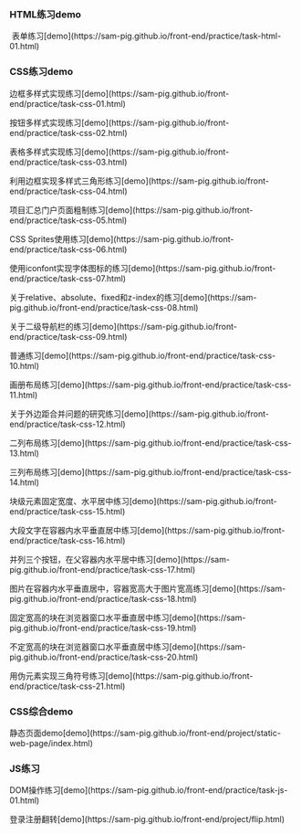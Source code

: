 <h3>HTML练习demo</h3>
<p>
  表单练习[demo](https://sam-pig.github.io/front-end/practice/task-html-01.html)
</p>

<h3>CSS练习demo</h3>
<p>
  边框多样式实现练习[demo](https://sam-pig.github.io/front-end/practice/task-css-01.html)
</p>
<p>
  按钮多样式实现练习[demo](https://sam-pig.github.io/front-end/practice/task-css-02.html)
</p>
<p>
  表格多样式实现练习[demo](https://sam-pig.github.io/front-end/practice/task-css-03.html)
</p>
<p>
  利用边框实现多样式三角形练习[demo](https://sam-pig.github.io/front-end/practice/task-css-04.html)
</p>
<p>
 项目汇总门户页面粗制练习[demo](https://sam-pig.github.io/front-end/practice/task-css-05.html)
</p>
<p>
 CSS Sprites使用练习[demo](https://sam-pig.github.io/front-end/practice/task-css-06.html)
</p>
<p>
 使用iconfont实现字体图标的练习[demo](https://sam-pig.github.io/front-end/practice/task-css-07.html)
</p>
<p>
 关于relative、absolute、fixed和z-index的练习[demo](https://sam-pig.github.io/front-end/practice/task-css-08.html)
</p>
<p>
 关于二级导航栏的练习[demo](https://sam-pig.github.io/front-end/practice/task-css-09.html)
</p>
<p>
 普通练习[demo](https://sam-pig.github.io/front-end/practice/task-css-10.html)
</p>
<p>
 画册布局练习[demo](https://sam-pig.github.io/front-end/practice/task-css-11.html)
</p>
<p>
 关于外边距合并问题的研究练习[demo](https://sam-pig.github.io/front-end/practice/task-css-12.html)
</p>
<p>
 二列布局练习[demo](https://sam-pig.github.io/front-end/practice/task-css-13.html)
</p>
<p>
 三列布局练习[demo](https://sam-pig.github.io/front-end/practice/task-css-14.html)
</p>
<p>
 块级元素固定宽度、水平居中练习[demo](https://sam-pig.github.io/front-end/practice/task-css-15.html)
</p>
<p>
 大段文字在容器内水平垂直居中练习[demo](https://sam-pig.github.io/front-end/practice/task-css-16.html)
</p>
<p>
 并列三个按钮，在父容器内水平居中练习[demo](https://sam-pig.github.io/front-end/practice/task-css-17.html)
</p>
<p>
 图片在容器内水平垂直居中，容器宽高大于图片宽高练习[demo](https://sam-pig.github.io/front-end/practice/task-css-18.html)
</p>
<p>
 固定宽高的块在浏览器窗口水平垂直居中练习[demo](https://sam-pig.github.io/front-end/practice/task-css-19.html)
</p>
<p>
 不定宽高的块在浏览器窗口水平垂直居中练习[demo](https://sam-pig.github.io/front-end/practice/task-css-20.html)
</p>
<p>
 用伪元素实现三角符号练习[demo](https://sam-pig.github.io/front-end/practice/task-css-21.html)
</p>

<h3>CSS综合demo</h3>
<p>
 静态页面demo[demo](https://sam-pig.github.io/front-end/project/static-web-page/index.html)
</p>

<h3>JS练习</h3>
<p>
 DOM操作练习[demo](https://sam-pig.github.io/front-end/practice/task-js-01.html)
</p>
<p>
 登录注册翻转[demo](https://sam-pig.github.io/front-end/project/flip.html)
</p>
